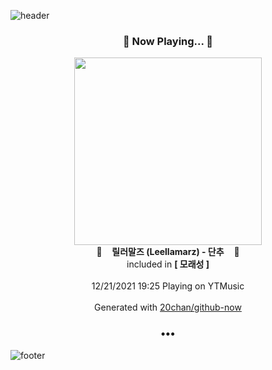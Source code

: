 ![header](https://capsule-render.vercel.app/api?type=wave&height=170&section=header&text=Hi.%20I'm%20SHIFT&fontColor=090707&fontAlignX=45&fontAlignY=65&fontSize=100)

<h3 align="center">🎵 Now Playing... 🎵</h3>
<p align="center">
  <a href="https://music.youtube.com/watch?v=wagnsSmX5IE">
    <img width="300" src="https://lh3.googleusercontent.com/neFCDNLXtdAblcvgUYFcWrhdW7ecksZcxdHB72B3yz-vGHvDHPkyYs0SN4zGHKoG2Op1wguXCaFIPQI">
  </a>
  <br>
  🎵&nbsp&nbsp&nbsp <b>릴러말즈 (Leellamarz) - 단추</b> &nbsp&nbsp&nbsp🎵
  <br>
  included in <b>[ 모래성 ]</b>
  
  <br />
  <br />
  12/21/2021 19:25 Playing on YTMusic
  <br />
  <br />
  Generated with <a href="https://github.com/20chan/github-now">20chan/github-now</a>
</p>

<h3 align="center">•••</h3>

![footer](https://capsule-render.vercel.app/api?type=wave&height=150&section=footer)

